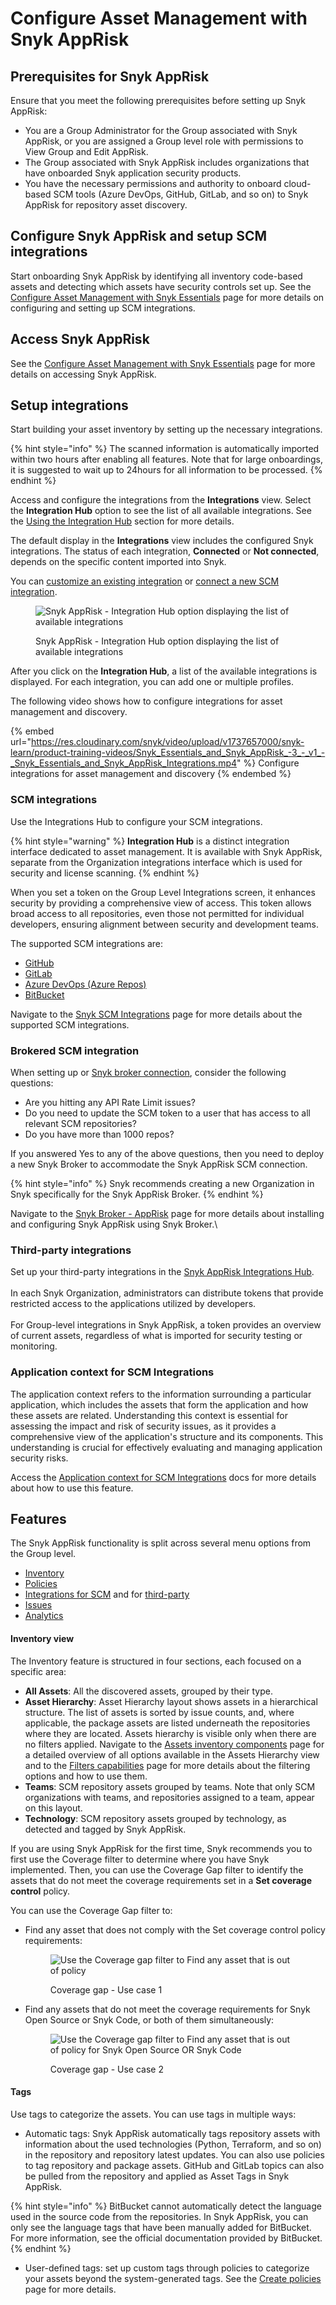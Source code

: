 # Configure Asset Management with Snyk AppRisk

## Prerequisites for Snyk AppRisk

Ensure that you meet the following prerequisites before setting up Snyk AppRisk:

* You are a Group Administrator for the Group associated with Snyk AppRisk, or you are assigned a Group level role with permissions to View Group and Edit AppRisk.
* The Group associated with Snyk AppRisk includes organizations that have onboarded Snyk application security products.
* You have the necessary permissions and authority to onboard cloud-based SCM tools (Azure DevOps, GitHub, GitLab, and so on) to Snyk AppRisk for repository asset discovery.

## Configure Snyk AppRisk and setup SCM integrations

Start onboarding Snyk AppRisk by identifying all inventory code-based assets and detecting which assets have security controls set up. See the [Configure Asset Management with Snyk Essentials](configure-asset-management-with-snyk-essentials.md#configure-snyk-essentials-and-setup-scm-integrations) page for more details on configuring and setting up SCM integrations.

## Access Snyk AppRisk

See the [Configure Asset Management with Snyk Essentials](configure-snyk-apprisk-integrations.md#access-snyk-apprisk) page for more details on accessing Snyk AppRisk.

## Setup integrations <a href="#setup-integrations" id="setup-integrations"></a>

Start building your asset inventory by setting up the necessary integrations.

{% hint style="info" %}
The scanned information is automatically imported within two hours after enabling all features.  Note that for large onboardings, it is suggested to wait up to 24hours for all information to be processed.
{% endhint %}

Access and configure the integrations from the **Integrations** view. Select the **Integration Hub** option to see the list of all available integrations. See the [Using the Integration Hub](../../../scm-ide-and-ci-cd-integrations/snyk-scm-integrations/#using-the-integration-hub) section for more details.

The default display in the **Integrations** view includes the configured Snyk integrations. The status of each integration, **Connected** or **Not connected**, depends on the specific content imported into Snyk.

You can [customize an existing integration](../../../getting-started/snyk-web-ui.md#edit-an-integration) or [connect a new SCM integration](../../../scm-ide-and-ci-cd-integrations/snyk-scm-integrations/#snyk-apprisk-integrations-ecosystem).

<figure><img src="../../../.gitbook/assets/image (357) (1).png" alt="Snyk AppRisk - Integration Hub option displaying the list of available integrations"><figcaption><p>Snyk AppRisk - Integration Hub option displaying the list of available integrations</p></figcaption></figure>

After you click on the **Integration Hub**, a list of the available integrations is displayed. For each integration, you can add one or multiple profiles.&#x20;

The following video shows how to configure integrations for asset management and discovery.

{% embed url="https://res.cloudinary.com/snyk/video/upload/v1737657000/snyk-learn/product-training-videos/Snyk_Essentials_and_Snyk_AppRisk_-3_-_v1_-_Snyk_Essentials_and_Snyk_AppRisk_Integrations.mp4" %}
Configure integrations for asset management and discovery&#x20;
{% endembed %}

### SCM integrations

Use the Integrations Hub to configure your SCM integrations.&#x20;

{% hint style="warning" %}
**Integration Hub** is a distinct integration interface dedicated to asset management. It is available with Snyk AppRisk, separate from the Organization integrations interface which is used for security and license scanning.
{% endhint %}

When you set a token on the Group Level Integrations screen, it enhances security by providing a comprehensive view of access. This token allows broad access to all repositories, even those not permitted for individual developers, ensuring alignment between security and development teams.

The supported SCM integrations are:

* [GitHub](../../../scm-ide-and-ci-cd-integrations/snyk-scm-integrations/github.md#group-level-snyk-apprisk-integrations)
* [GitLab](../../../scm-ide-and-ci-cd-integrations/snyk-scm-integrations/gitlab.md#group-level-snyk-apprisk-integrations)
* [Azure DevOps (Azure Repos)](../../../scm-ide-and-ci-cd-integrations/snyk-scm-integrations/azure-repositories-tfs.md#group-level-snyk-apprisk-integrations)
* [BitBucket](../../../scm-ide-and-ci-cd-integrations/snyk-scm-integrations/bitbucket-cloud.md#group-level-snyk-apprisk-integrations)

Navigate to the [Snyk SCM Integrations](../../../scm-ide-and-ci-cd-integrations/snyk-scm-integrations/#snyk-apprisk-integrations-ecosystem) page for more details about the supported SCM integrations.

### Brokered SCM integration <a href="#brokered-scm-integration" id="brokered-scm-integration"></a>

When setting up or [Snyk broker connection](https://docs.snyk.io/enterprise-setup/snyk-broker), consider the following questions:

* Are you hitting any API Rate Limit issues?
* Do you need to update the SCM token to a user that has access to all relevant SCM repositories?
* Do you have more than 1000 repos?

If you answered Yes to any of the above questions, then you need to deploy a new Snyk Broker to accommodate the Snyk AppRisk SCM connection.&#x20;

{% hint style="info" %}
Snyk recommends creating a new Organization in Snyk specifically for the Snyk AppRisk Broker.
{% endhint %}

Navigate to the [Snyk Broker - AppRisk](../../../enterprise-setup/snyk-broker/snyk-broker-apprisk.md) page for more details about installing and configuring Snyk AppRisk using Snyk Broker.\


### Third-party integrations

Set up your third-party integrations in the [Snyk AppRisk Integrations Hub](../../../getting-started/snyk-web-ui.md#manage-integrations-for-asset-discovery-asset-coverage-and-issues-from-third-party-vendors). \
\
In each Snyk Organization, administrators can distribute tokens that provide restricted access to the applications utilized by developers. \
\
For Group-level integrations in Snyk AppRisk, a token provides an overview of current assets, regardless of what is imported for security testing or monitoring.

### Application context for SCM Integrations

The application context refers to the information surrounding a particular application, which includes the assets that form the application and how these assets are related. Understanding this context is essential for assessing the impact and risk of security issues, as it provides a comprehensive view of the application's structure and its components. This understanding is crucial for effectively evaluating and managing application security risks.

Access the [Application context for SCM Integrations](../../../scm-ide-and-ci-cd-integrations/snyk-scm-integrations/application-context-for-scm-integrations/) docs for more details about how to use this feature.

## Features

The Snyk AppRisk functionality is split across several menu options from the Group level.&#x20;

* [Inventory](../../../manage-assets/)
* [Policies](../../../manage-risk/policies/assets-policies/)
* [Integrations for SCM](../../../scm-ide-and-ci-cd-integrations/snyk-scm-integrations/#group-level-snyk-apprisk-scm-integrations) and for [third-party](../../../integrate-with-snyk/#integrations-for-snyk-apprisk)
* [Issues](../../../manage-risk/prioritize-issues-for-fixing/)
* [Analytics](../../../manage-risk/enterprise-analytics/application-analytics.md)

#### Inventory view

The Inventory feature is structured in four sections, each focused on a specific area:

* **All Assets**: All the discovered assets, grouped by their type.
* **Asset Hierarchy**: Asset Hierarchy layout shows assets in a hierarchical structure. The list of assets is sorted by issue counts, and, where applicable, the package assets are listed underneath the repositories where they are located. Assets hierarchy is visible only when there are no filters applied. Navigate to the [Assets inventory components](../../../manage-assets/assets-inventory-components.md) page for a detailed overview of all options available in the Assets Hierarchy view and to the [Filters capabilities](../../../manage-assets/assets-inventory-features.md#filters-capabilities) page for more details about the filtering options and how to use them.
* **Teams**: SCM repository assets grouped by teams. Note that only SCM organizations with teams, and repositories assigned to a team, appear on this layout.
* **Technology**: SCM repository assets grouped by technology, as detected and tagged by Snyk AppRisk.

If you are using Snyk AppRisk for the first time, Snyk recommends you to first use the Coverage filter to determine where you have Snyk implemented. Then, you can use the Coverage Gap filter to identify the assets that do not meet the coverage requirements set in a **Set coverage control** policy.

You can use the Coverage Gap filter to:

*   &#x20;Find any asset that does not comply with the Set coverage control policy requirements:&#x20;

    <figure><img src="../../../.gitbook/assets/image (1) (10).png" alt="Use the Coverage gap filter to Find any asset that is out of policy"><figcaption><p>Coverage gap - Use case 1</p></figcaption></figure>
*   Find any assets that do not meet the coverage requirements for Snyk Open Source or Snyk Code, or both of them simultaneously:&#x20;

    <figure><img src="../../../.gitbook/assets/image (1) (10) (1).png" alt="Use the Coverage gap filter to Find any asset that is out of policy for Snyk Open Source OR Snyk Code"><figcaption><p>Coverage gap - Use case 2</p></figcaption></figure>

#### Tags <a href="#hardbreak-tags" id="hardbreak-tags"></a>

Use tags to categorize the assets. You can use tags in multiple ways:

* Automatic tags: Snyk AppRisk automatically tags repository assets with information about the used technologies (Python, Terraform, and so on) in the repository and repository latest updates. You can also use policies to tag repository and package assets. GitHub and GitLab topics can also be pulled from the repository and applied as Asset Tags in Snyk AppRisk.

{% hint style="info" %}
BitBucket cannot automatically detect the language used in the source code from the repositories. In Snyk AppRisk, you can only see the language tags that have been manually added for BitBucket. For more information, see the official documentation provided by BitBucket.
{% endhint %}

* User-defined tags: set up custom tags through policies to categorize your assets beyond the system-generated tags. See the [Create policies ](../../../manage-risk/policies/assets-policies/create-policies.md)page for more details.&#x20;






